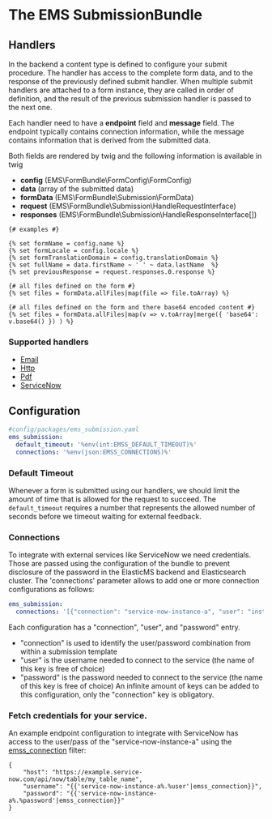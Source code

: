 # The EMS SubmissionBundle

## Handlers
In the backend a content type is defined to configure your submit procedure. 
The handler has access to the complete form data, and to the response of the previously defined submit handler. 
When multiple submit handlers are attached to a form instance, they are called in order of definition, and the result 
of the previous submission handler is passed to the next one.

Each handler need to have a **endpoint** field and **message** field. 
The endpoint typically contains connection information, while the message contains information 
that is derived from the submitted data.

Both fields are rendered by twig and the following information is available in twig

- **config** (EMS\FormBundle\FormConfig\FormConfig)    
- **data** (array of the submitted data)
- **formData** (EMS\FormBundle\Submission\FormData)
- **request** (EMS\FormBundle\Submission\HandleRequestInterface)
- **responses** (EMS\FormBundle\Submission\HandleResponseInterface[])

```twig
{# examples #}

{% set formName = config.name %}
{% set formLocale = config.locale %}
{% set formTranslationDomain = config.translationDomain %}
{% set fullName = data.firstName ~ ' ' ~ data.lastName  %}
{% set previousResponse = request.responses.0.response %}

{# all files defined on the form #}
{% set files = formData.allFiles|map(file => file.toArray) %}

{# all files defined on the form and there base64 encoded content #}
{% set files = formData.allFiles|map(v => v.toArray|merge({ 'base64': v.base64() }) ) %}
```

### Supported handlers

* [Email](handlers/email.md)
* [Http](handlers/http.md)
* [Pdf](handlers/pdf.md)
* [ServiceNow](handlers/serviceNow.md)

## Configuration
```yaml
#config/packages/ems_submission.yaml
ems_submission:
  default_timeout: '%env(int:EMSS_DEFAULT_TIMEOUT)%'
  connections: '%env(json:EMSS_CONNECTIONS)%'
```

### Default Timeout
Whenever a form is submitted using our handlers, we should limit the amount of time that is allowed for the request to succeed. The `default_timeout` requires a number that represents the allowed number of seconds before we timeout waiting for external feedback.

### Connections <a name="connection" />
To integrate with external services like ServiceNow we need credentials. Those are passed using the configuration of the bundle to prevent disclosure of the password in the ElasticMS backend and Elasticsearch cluster.
The 'connections' parameter allows to add one or more connection configurations as follows:
```yaml 
ems_submission:
  connections: '[{"connection": "service-now-instance-a", "user": "instance-a-username", "password": "instance-a-password"}, {"connection": "service-now-instance-b", "user": "instance-b-username", "password": "instance-b-password"}]'
```

Each configuration has a "connection", "user", and "password" entry.
* "connection" is used to identify the user/password combination from within a submission template
* "user" is the username needed to connect to the service (the name of this key is free of choice)
* "password" is the password needed to connect to the service (the name of this key is free of choice)
An infinite amount of keys can be added to this configuration, only the "connection" key is obligatory.

### Fetch credentials for your service.
An example endpoint configuration to integrate with ServiceNow has access to the user/pass of the "service-now-instance-a" using the [emss_connection](/src/Resources/doc/twig.md) filter:
```twig
{
    "host": "https://example.service-now.com/api/now/table/my_table_name",
    "username": "{{'service-now-instance-a%.%user'|emss_connection}}",
    "password": "{{'service-now-instance-a%.%password'|emss_connection}}"
}
```
